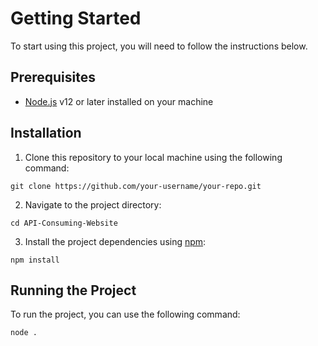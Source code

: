 # Getting Started

To start using this project, you will need to follow the instructions below.

## Prerequisites

- [Node.js](https://nodejs.org) v12 or later installed on your machine

## Installation

1. Clone this repository to your local machine using the following command:

```
git clone https://github.com/your-username/your-repo.git
```

2. Navigate to the project directory:

```
cd API-Consuming-Website
```

3. Install the project dependencies using [npm](https://www.npmjs.com/):

```
npm install
```

## Running the Project

To run the project, you can use the following command:

```
node .
```

